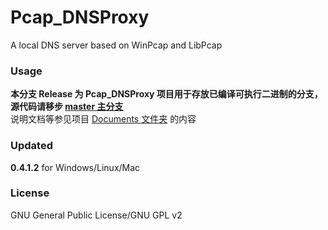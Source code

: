 ﻿Pcap_DNSProxy
=====
A local DNS server based on WinPcap and LibPcap

### Usage
**本分支 Release 为 Pcap_DNSProxy 项目用于存放已编译可执行二进制的分支，源代码请移步 [master 主分支](https://github.com/chengr28/Pcap_DNSProxy)**<br />
说明文档等参见项目 [Documents 文件夹](https://github.com/chengr28/Pcap_DNSProxy/tree/master/Documents) 的内容

### Updated
**0.4.1.2** for Windows/Linux/Mac

### License
GNU General Public License/GNU GPL v2
